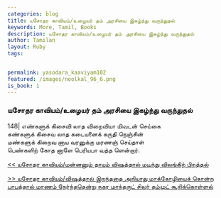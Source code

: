 ```yaml
---  
categories: blog  
title: யசோதர காவியம்/உழையர் தம் அரசியை இகழ்ந்து வருந்துதல்
keywords: More, Tamil, Books  
description: யசோதர காவியம்/உழையர் தம் அரசியை இகழ்ந்து வருந்துதல்
author: Tamilan  
layout: Ruby  
tags:     


permalink: yasodara_kaaviyam102  
featured: /images/noolkal_96_6.png  
is_book: 1
---  
```



### யசோதர காவியம்/உழையர் தம் அரசியை இகழ்ந்து வருந்துதல்

148| எண்களுக் கிசைவி லாத விறைவியா மிவடன் செய்கை  
கண்களுக் கிசைவ லாத கடையனைக் கருதி நெஞ்சின்  
மண்களுக் கிறைவ னாய வரனுக்கு மரணஞ் செய்தாள்  
பெண்களிற் கோத னாளே பெரியபா வத்த ளென்றார்.

[<< யசோதர காவியம்/மன்னனும் தாயும் விஷத்தால் மடிந்து விலங்கிற் பிறத்தல்](yasodara_kaaviyam101)  
  
[>> யசோதர காவியம்/விஷத்தால் இறந்ததை அறியாது மாக்கோழியைக் கொன்ற பாபத்தால் மரணம் நேர்ந்ததென்று நகர மாந்தருட் சிலர் தம்முட் கூறிக்கொள்ளல்](yasodara_kaaviyam103)


